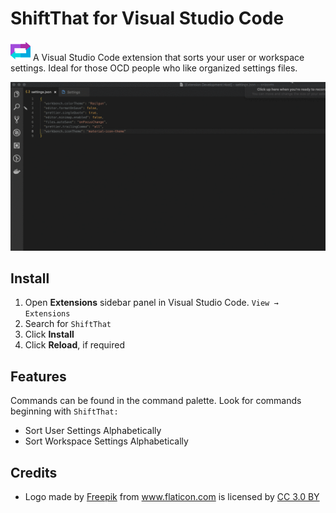 # ShiftThat for Visual Studio Code

![ShiftThat Icon](./resources/shiftthat-icon-small.png 'ShiftThat') A Visual Studio Code extension that sorts your user or workspace settings. Ideal for those OCD people who like organized settings files.

![Animated GIF](./resources/shift-settings.gif)

## Install

1. Open **Extensions** sidebar panel in Visual Studio Code. `View → Extensions`
1. Search for `ShiftThat`
1. Click **Install**
1. Click **Reload**, if required


## Features

Commands can be found in the command palette. Look for commands beginning with `ShiftThat:`

- Sort User Settings Alphabetically
- Sort Workspace Settings Alphabetically


## Credits

- Logo made by <a href="https://www.freepik.com/" title="Freepik">Freepik</a> from <a href="https://www.flaticon.com/" title="Flaticon">www.flaticon.com</a> is licensed by <a href="http://creativecommons.org/licenses/by/3.0/" title="Creative Commons BY 3.0" target="_blank">CC 3.0 BY</a>